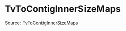 # TvToContigInnerSizeMaps

Source: [TvToContigInnerSizeMaps](../csrc/scheduler/compile_time_info.h#L103)
